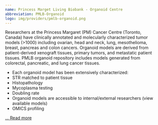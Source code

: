 ```yaml
---
name: Princess Marget Living Biobank - Organoid Centre
abbreviation: PMLB-Organoid
logo: img/providers/pmlb-organoid.png
---
```


Researchers at the Princess Margaret (PM) Cancer Centre (Toronto, Canada) have clinically annotated and molecularly characterized tumor models (>1000) including ovarian, head and neck, lung, mesothelioma, breast, pancreas and colon cancers. Organoid models are derived from patient-derived xenograft tissues, primary tumors, and metastatic patient tissues. PMLB organoid repository includes models generated from colorectal, pancreatic, and lung cancer tissues.

- Each organoid model has been extensively characterized:
- STR matched to patient tissue
- Histopathology
- Mycoplasma testing
- Doubling rate
- Organoid models are accessible to internal/external researchers (view available models)
- OMICS profiling

[... Read more](https://www.livingbiobank.ca/)
